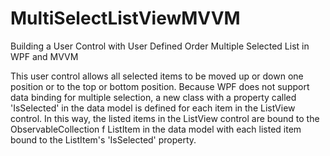 # MultiSelectListViewMVVM
Building a User Control with User Defined Order Multiple Selected List in WPF and MVVM

This user control allows all selected items to be moved up or down one position or to the top or bottom position. Because WPF does not support data binding for multiple selection, a new class with a property called 'IsSelected' in the data model is defined for each item in the ListView control. In this way, the listed items in the ListView control are bound to the ObservableCollection f ListItem in the data model with each listed item bound to the ListItem's 'IsSelected' property. 
